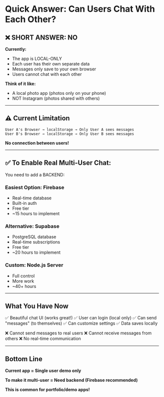 # Quick Answer: Can Users Chat With Each Other?

## ❌ SHORT ANSWER: NO

**Currently:**
- The app is LOCAL-ONLY
- Each user has their own separate data
- Messages only save to your own browser
- Users cannot chat with each other

**Think of it like:**
- A local photo app (photos only on your phone)
- NOT Instagram (photos shared with others)

---

## ⚠️ Current Limitation

```
User A's Browser → localStorage → Only User A sees messages
User B's Browser → localStorage → Only User B sees messages
```

**No connection between users!**

---

## ✅ To Enable Real Multi-User Chat:

You need to add a BACKEND:

### Easiest Option: Firebase
- Real-time database
- Built-in auth
- Free tier
- ~15 hours to implement

### Alternative: Supabase
- PostgreSQL database
- Real-time subscriptions
- Free tier
- ~20 hours to implement

### Custom: Node.js Server
- Full control
- More work
- ~40+ hours

---

## What You Have Now

✅ Beautiful chat UI (works great!)
✅ User can login (local only)
✅ Can send "messages" (to themselves)
✅ Can customize settings
✅ Data saves locally

❌ Cannot send messages to real users
❌ Cannot receive messages from others
❌ No real-time communication

---

## Bottom Line

**Current app = Single user demo only**

**To make it multi-user = Need backend (Firebase recommended)**

**This is common for portfolio/demo apps!**

